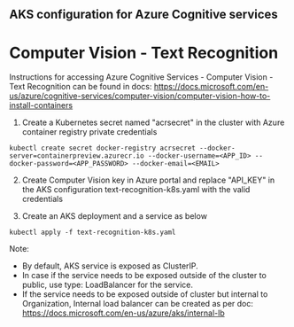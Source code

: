 ## AKS configuration for Azure Cognitive services

# Computer Vision - Text Recognition

Instructions for accessing Azure Cognitive Services - Computer Vision - Text Recognition can be found in docs: https://docs.microsoft.com/en-us/azure/cognitive-services/computer-vision/computer-vision-how-to-install-containers

1. Create a Kubernetes secret named "acrsecret" in the cluster with Azure container registry private credentials

```
kubectl create secret docker-registry acrsecret --docker-server=containerpreview.azurecr.io --docker-username=<APP_ID> --docker-password=<APP_PASSWORD> --docker-email=<EMAIL>
```
2. Create Computer Vision key in Azure portal and replace "API_KEY" in the AKS configuration text-recognition-k8s.yaml with the valid credentials

3. Create an AKS deployment and a service as below

```
kubectl apply -f text-recognition-k8s.yaml
```

Note: 

* By default, AKS service is exposed as ClusterIP.
* In case if the service needs to be exposed outside of the cluster to public, use type: LoadBalancer for the service.
* If the service needs to be exposed outside of cluster but internal to Organization, Internal load balancer can be created as per doc: https://docs.microsoft.com/en-us/azure/aks/internal-lb
